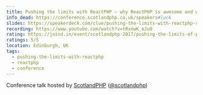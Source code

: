 ```yaml
---
title: Pushing the limits with ReactPHP – why ReactPHP is awesome and why you should care
info_dead: https://conference.scotlandphp.co.uk/speakers#luck
slides: https://speakerdeck.com/clue/pushing-the-limits-with-reactphp-scotlandphp17
recording: https://www.youtube.com/watch?v=tRxnwK_oJu0
rating: https://joind.in/event/scotlandphp-2017/pushing-the-limits-of-php-with-reactphp
ratings: 5/5
location: Edinburgh, UK
tags:
  - pushing-the-limits-with-reactphp
  - reactphp
  - conference
---
```

Conference talk hosted by [ScotlandPHP](https://conference.scotlandphp.co.uk/) ([@scotlandphp](https://twitter.com/scotlandphp))
